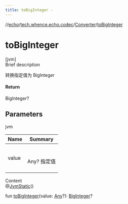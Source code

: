 ```yaml
---
title: toBigInteger -
---
```

//[echo](../../index.md)/[tech.whence.echo.codec](../index.md)/[Converter](index.md)/[toBigInteger](to-big-integer.md)



# toBigInteger  
[jvm]  
Brief description  


转换指定值为 BigInteger



#### Return  


BigInteger?



## Parameters  
  
jvm  
  
|  Name|  Summary| 
|---|---|
| value| <br><br>Any? 指定值<br><br>
  
  
Content  
@[JvmStatic](https://kotlinlang.org/api/latest/jvm/stdlib/kotlin.jvm/-jvm-static/index.html)()  
  
fun [toBigInteger](to-big-integer.md)(value: [Any](https://kotlinlang.org/api/latest/jvm/stdlib/kotlin/-any/index.html)?): [BigInteger](https://docs.oracle.com/javase/8/docs/api/java/math/BigInteger.html)?  



